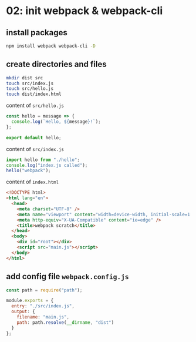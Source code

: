 # 02: init webpack & webpack-cli

## install packages

```bash
npm install webpack webpack-cli -D
```

## create directories and files

```bash
mkdir dist src
touch src/index.js
touch src/hello.js
touch dist/index.html
```

content of `src/hello.js`

```js
const hello = message => {
  console.log(`Hello, ${message}!`);
};

export default hello;
```

content of `src/index.js`

```js
import hello from "./hello";
console.log("index.js called");
hello("webpack");
```

content of `index.html`

```html
<!DOCTYPE html>
<html lang="en">
  <head>
    <meta charset="UTF-8" />
    <meta name="viewport" content="width=device-width, initial-scale=1.0" />
    <meta http-equiv="X-UA-Compatible" content="ie=edge" />
    <title>webpack scratch</title>
  </head>
  <body>
    <div id="root"></div>
    <script src="main.js"></script>
  </body>
</html>
```

## add config file `webpack.config.js`

```js
const path = require("path");

module.exports = {
  entry: "./src/index.js",
  output: {
    filename: "main.js",
    path: path.resolve(__dirname, "dist")
  }
};
```
